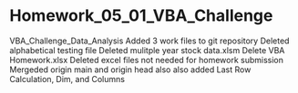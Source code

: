 # Homework_05_01_VBA_Challenge
VBA_Challenge_Data_Analysis
Added 3 work files to git repository
Deleted alphabetical testing file
Deleted mulitple year stock data.xlsm
Delete VBA Homework.xlsx
Deleted excel files not needed for homework submission
Mergeded origin main and origin head also also added Last Row Calculation, Dim, and Columns
